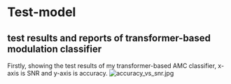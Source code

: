 # Test-model
test results and reports of transformer-based modulation classifier
---
Firstly, showing the test results of my transformer-based AMC classifier, x-axis is SNR and y-axis is accuracy.
![accuracy_vs_snr.jpg](attachment:accuracy_vs_snr.jpg)

